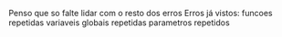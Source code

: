 Penso que so falte lidar com o resto dos errosErros já vistos:	funcoes repetidas	variaveis globais repetidas	parametros repetidos